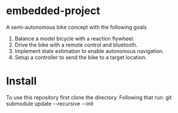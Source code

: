 # embedded-project
A semi-autonomous bike concept with the following goals
  1. Balance a model bicycle with a reaction flywheel.
  2. Drive the bike with a remote control and bluetooth.
  3. Implement state estimation to enable autonomous navigation.
  4. Setup a controller to send the bike to a target location.

# Install
To use this repository first clone the directory. Following that run:
git submodule update --recursive --init
